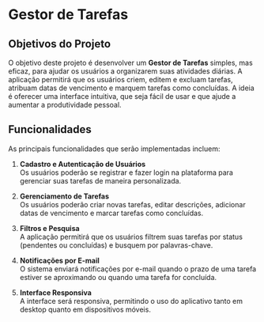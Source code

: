 # Gestor de Tarefas

## Objetivos do Projeto

O objetivo deste projeto é desenvolver um **Gestor de Tarefas** simples, mas eficaz, para ajudar os usuários a organizarem suas atividades diárias. A aplicação permitirá que os usuários criem, editem e excluam tarefas, atribuam datas de vencimento e marquem tarefas como concluídas. A ideia é oferecer uma interface intuitiva, que seja fácil de usar e que ajude a aumentar a produtividade pessoal.

## Funcionalidades

As principais funcionalidades que serão implementadas incluem:

1. **Cadastro e Autenticação de Usuários**  
   Os usuários poderão se registrar e fazer login na plataforma para gerenciar suas tarefas de maneira personalizada.

2. **Gerenciamento de Tarefas**  
   Os usuários poderão criar novas tarefas, editar descrições, adicionar datas de vencimento e marcar tarefas como concluídas.

3. **Filtros e Pesquisa**  
   A aplicação permitirá que os usuários filtrem suas tarefas por status (pendentes ou concluídas) e busquem por palavras-chave.

4. **Notificações por E-mail**  
   O sistema enviará notificações por e-mail quando o prazo de uma tarefa estiver se aproximando ou quando uma tarefa for concluída.

5. **Interface Responsiva**  
   A interface será responsiva, permitindo o uso do aplicativo tanto em desktop quanto em dispositivos móveis.
